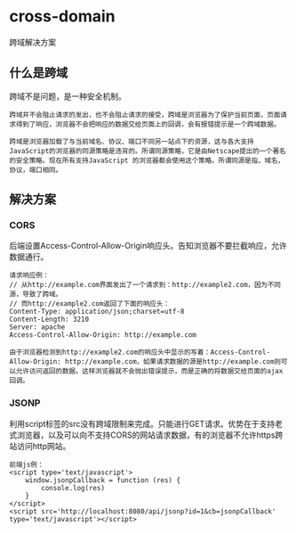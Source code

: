 # cross-domain
跨域解决方案

## 什么是跨域
跨域不是问题，是一种安全机制。
```
跨域并不会阻止请求的发出，也不会阻止请求的接受，跨域是浏览器为了保护当前页面，页面请求得到了响应，浏览器不会把响应的数据交给页面上的回调，会有报错提示是一个跨域数据。
```
```
跨域是浏览器加载了与当前域名、协议、端口不同另一站点下的资源，这与各大支持JavaScript的浏览器的同源策略是违背的。所谓同源策略，它是由Netscape提出的一个著名的安全策略。现在所有支持JavaScript 的浏览器都会使用这个策略。所谓同源是指，域名，协议，端口相同。
```

## 解决方案
### CORS
后端设置Access-Control-Allow-Origin响应头。告知浏览器不要拦截响应，允许数据通行。
```
请求响应例：
// 从http://example.com界面发出了一个请求到：http://example2.com，因为不同源，导致了跨域。
// 而http://example2.com返回了下面的响应头：
Content-Type: application/json;charset=utf-8
Content-Length: 3210
Server: apache
Access-Control-Allow-Origin: http://example.com

由于浏览器检测到http://example2.com的响应头中显示的写着：Access-Control-Allow-Origin: http://example.com，如果请求数据的源是http://example.com则可以允许访问返回的数据。这样浏览器就不会抛出错误提示，而是正确的将数据交给页面的ajax回调。
```

### JSONP
利用script标签的src没有跨域限制来完成。只能进行GET请求。优势在于支持老式浏览器，以及可以向不支持CORS的网站请求数据，有的浏览器不允许https跨站访问http网站。
```
前端js例：
<script type='text/javascript'>
    window.jsonpCallback = function (res) {
        console.log(res)
    }
</script>
<script src='http://localhost:8080/api/jsonp?id=1&cb=jsonpCallback' type='text/javascript'></script>
```